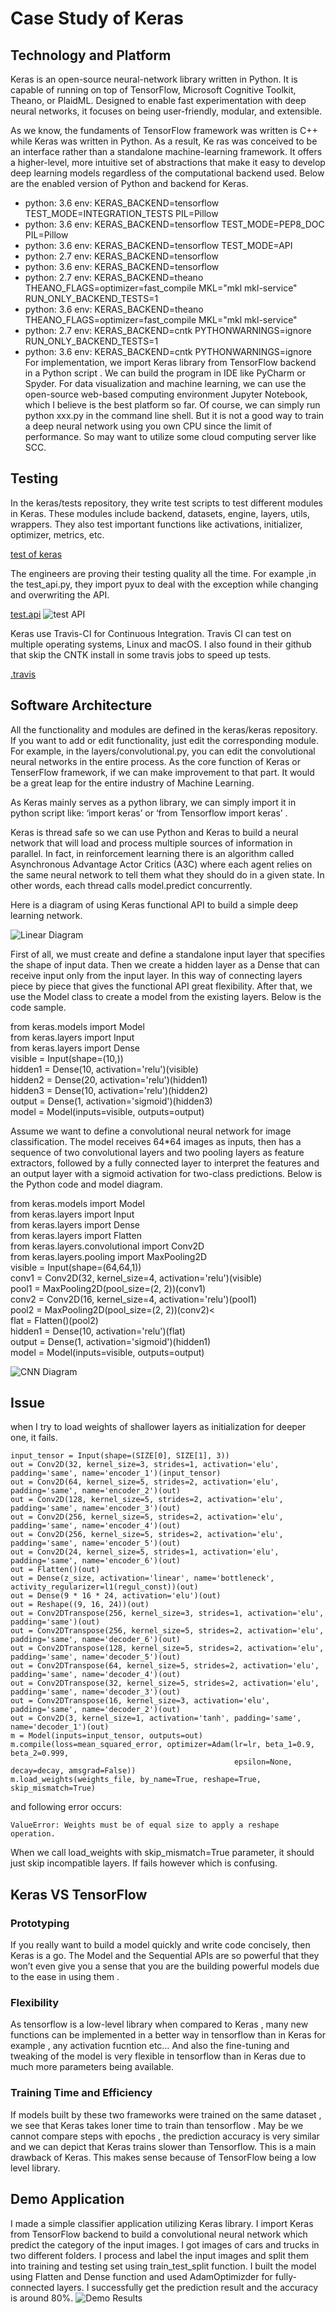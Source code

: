 # Case Study of Keras 
## Technology and Platform
Keras is an open-source neural-network library written in Python. It is capable of running on top of TensorFlow, Microsoft 
Cognitive Toolkit, Theano, or PlaidML. Designed to enable fast experimentation with deep neural networks, it focuses on 
being user-friendly, modular, and extensible. 

As we know, the fundaments of TensorFlow framework was written is C++ while Keras was written in Python. As a result, Ke
ras was conceived to be an interface rather than a standalone machine-learning framework. It offers a higher-level, more
intuitive set of abstractions that make it easy to develop deep learning models regardless of the computational backend
used. Below are the enabled version of Python and backend for Keras.

- python: 3.6
env: KERAS_BACKEND=tensorflow 
TEST_MODE=INTEGRATION_TESTS PIL=Pillow
- python: 3.6
env: KERAS_BACKEND=tensorflow 
TEST_MODE=PEP8_DOC PIL=Pillow
- python: 3.6
env: KERAS_BACKEND=tensorflow TEST_MODE=API
- python: 2.7
env: KERAS_BACKEND=tensorflow
- python: 3.6
env: KERAS_BACKEND=tensorflow
- python: 2.7
env: KERAS_BACKEND=theano THEANO_FLAGS=optimizer=fast_compile MKL="mkl mkl-service" RUN_ONLY_BACKEND_TESTS=1
- python: 3.6
env: KERAS_BACKEND=theano THEANO_FLAGS=optimizer=fast_compile MKL="mkl mkl-service"
- python: 2.7
env: KERAS_BACKEND=cntk PYTHONWARNINGS=ignore RUN_ONLY_BACKEND_TESTS=1
- python: 3.6
env: KERAS_BACKEND=cntk PYTHONWARNINGS=ignore
For implementation, we import Keras library from TensorFlow backend in a Python script . We can build the program in IDE
like PyCharm or Spyder. For data visualization and machine learning, we can use the open-source web-based computing 
environment Jupyter Notebook, which I believe is the best platform so far. Of course, we can simply run python xxx.py 
in the command line shell. But it is not a good way to train a deep neural network using you own CPU since the limit of
 performance. So may want to utilize some cloud computing server like SCC.

## Testing
In the keras/tests repository, they write test scripts to test different modules in Keras. These modules include backend,
datasets, engine, layers, utils, wrappers. They also test important functions like activations, initializer, optimizer, 
metrics, etc.

[test of keras](https://github.com/keras-team/keras/tree/master/tests/keras)

The engineers are proving their testing quality all the time. For example ,in the test_api.py, they import pyux to deal 
with the exception while changing and overwriting the API.

[test.api](https://github.com/keras-team/keras/blob/master/tests/test_api.py)
![test API](./images/image1.png)

Keras use Travis-CI for Continuous Integration. Travis CI can test on multiple operating systems, Linux and macOS. I also 
found in their github that skip the CNTK install in some travis jobs to speed up tests. 

[.travis](https://github.com/keras-team/keras/tree/master/.travis)

## Software Architecture
All the functionality and modules are defined in the keras/keras repository. If you want to add or edit functionality, 
just edit the corresponding module. For example, in the layers/convolutional.py, you can edit the convolutional neural 
networks in the entire process. As the core function of Keras or TenserFlow framework, if we can make improvement to that
 part. It would be a great leap for the entire industry of Machine Learning. 
 
As Keras mainly serves as a python library, we can simply import it in python script like: ‘import keras’ or 
‘from Tensorflow import keras’ .

Keras is thread safe so we can use Python and Keras to build a neural network that will load and process multiple sources
of information in parallel. In fact, in reinforcement learning there is an algorithm called Asynchronous Advantage Actor
Critics (A3C) where each agent relies on the same neural network to tell them what they should do in a given state.
In other words, each thread calls model.predict concurrently.

Here is a diagram of using Keras functional API to build a simple deep learning network.

![Linear Diagram](.images/image2.png)

First of all, we must create and define a standalone input layer that specifies the shape of input data. Then we create 
a hidden layer as a Dense that can receive input only from the input layer. In this way of connecting layers piece by 
piece that gives the functional API great flexibility. After that, we use the Model class to create a model from the 
existing layers. Below is the code sample.

from keras.models import Model<br>
from keras.layers import Input<br>
from keras.layers import Dense<br>
visible = Input(shape=(10,))<br>
hidden1 = Dense(10, activation='relu')(visible)<br>
hidden2 = Dense(20, activation='relu')(hidden1)<br>
hidden3 = Dense(10, activation='relu')(hidden2)<br>
output = Dense(1, activation='sigmoid')(hidden3)<br>
model = Model(inputs=visible, outputs=output)<br>

Assume we want to define a convolutional neural network for image classification. The model receives 64*64 images as 
inputs, then has a sequence of two convolutional layers and two pooling layers as feature extractors, followed by a 
fully connected layer to interpret the features and an output layer with a sigmoid activation for two-class predictions.
Below is the Python code and model diagram.

from keras.models import Model<br>
from keras.layers import Input<br>
from keras.layers import Dense<br>
from keras.layers import Flatten<br>
from keras.layers.convolutional import Conv2D<br>
from keras.layers.pooling import MaxPooling2D<br>
visible = Input(shape=(64,64,1))<br>
conv1 = Conv2D(32, kernel_size=4, activation='relu')(visible)<br>
pool1 = MaxPooling2D(pool_size=(2, 2))(conv1)<br>
conv2 = Conv2D(16, kernel_size=4, activation='relu')(pool1)<br>
pool2 = MaxPooling2D(pool_size=(2, 2))(conv2)<<br>
flat = Flatten()(pool2)<br>
hidden1 = Dense(10, activation='relu')(flat)<br>
output = Dense(1, activation='sigmoid')(hidden1)<br>
model = Model(inputs=visible, outputs=output)<br>


![CNN Diagram](./images/image3.png)

## Issue
when I try to load weights of shallower layers as initialization for deeper one, it fails.

    input_tensor = Input(shape=(SIZE[0], SIZE[1], 3))
    out = Conv2D(32, kernel_size=3, strides=1, activation='elu', padding='same', name='encoder_1')(input_tensor)
    out = Conv2D(64, kernel_size=5, strides=2, activation='elu', padding='same', name='encoder_2')(out)
    out = Conv2D(128, kernel_size=5, strides=2, activation='elu', padding='same', name='encoder_3')(out)
    out = Conv2D(256, kernel_size=5, strides=2, activation='elu', padding='same', name='encoder_4')(out)
    out = Conv2D(256, kernel_size=5, strides=2, activation='elu', padding='same', name='encoder_5')(out)
    out = Conv2D(24, kernel_size=5, strides=1, activation='elu', padding='same', name='encoder_6')(out)
    out = Flatten()(out)
    out = Dense(z_size, activation='linear', name='bottleneck', activity_regularizer=l1(regul_const))(out)
    out = Dense(9 * 16 * 24, activation='elu')(out)
    out = Reshape((9, 16, 24))(out) 
    out = Conv2DTranspose(256, kernel_size=3, strides=1, activation='elu', padding='same')(out)
    out = Conv2DTranspose(256, kernel_size=5, strides=2, activation='elu', padding='same', name='decoder_6')(out)
    out = Conv2DTranspose(128, kernel_size=5, strides=2, activation='elu', padding='same', name='decoder_5')(out)
    out = Conv2DTranspose(64, kernel_size=5, strides=2, activation='elu', padding='same', name='decoder_4')(out)
    out = Conv2DTranspose(32, kernel_size=5, strides=2, activation='elu', padding='same', name='decoder_3')(out)
    out = Conv2DTranspose(16, kernel_size=3, activation='elu', padding='same', name='decoder_2')(out)
    out = Conv2D(3, kernel_size=1, activation='tanh', padding='same', name='decoder_1')(out)
    m = Model(inputs=input_tensor, outputs=out)
    m.compile(loss=mean_squared_error, optimizer=Adam(lr=lr, beta_1=0.9, beta_2=0.999,
                                                      epsilon=None, decay=decay, amsgrad=False))
    m.load_weights(weights_file, by_name=True, reshape=True, skip_mismatch=True)

and following error occurs:

    ValueError: Weights must be of equal size to apply a reshape operation.

When we call load_weights with skip_mismatch=True parameter, it should just skip incompatible layers. 
If fails however which is confusing.

## Keras VS TensorFlow
### Prototyping
If you really want to build a model quickly and write code concisely, then Keras is a go. The Model and the Sequential 
APIs are so powerful that they won’t even give you a sense that you are the building powerful models due to the ease in 
using them .
### Flexibility
As tensorflow is a low-level library when compared to Keras , many new functions can be implemented in a better way in 
tensorflow than in Keras for example , any activation fucntion etc… And also the fine-tuning and tweaking of the model 
is very flexible in tensorflow than in Keras due to much more parameters being available.
### Training Time and Efficiency
If models built by these two frameworks were trained on the same dataset , we see that Keras takes loner time to train 
than tensorflow . May be we cannot compare steps with epochs , the prediction accuracy is very similar and we can depict
that Keras trains slower than Tensorflow. This is a main drawback of Keras. This makes sense because of TensorFlow being
 a low level library.
 
 ## Demo Application
 I made a simple classifier application utilizing Keras library. I import Keras from TensorFlow backend to build a 
 convolutional neural network which predict the category of the input images. I got images of cars and trucks in two 
 different folders. I process and label the input images and split them into training and testing set using 
 train_test_split function. I built the model using Flatten and Dense function and used AdamOptimizder for 
 fully-connected layers. I successfully get the prediction result and the accuracy is around 80%.
 ![Demo Results](./images/image4.png)
